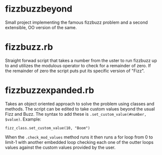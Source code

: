 fizzbuzzbeyond
==============

Small project implementing the famous fizzbuzz problem and a second extensible, OO version of the same.


fizzbuzz.rb
===

Straight forwad script that takes a number from the uster to run fizzbuzz up to and utilizes the modulous operator to check for a remainder of zero. If the remainder of zero the script puts put its specific version of "Fizz".

fizzbuzzexpanded.rb
===

Takes an object oriented approach to solve the problem using classes and methods. The script can be edited to take custom values beyond the usual Fizz and Buzz. The syntax to add these is `.set_custom_value(#number, $value)`. Example:

    fizz_class.set_custom_value(10, "Boom")

When the `.check_mod_values` method runs it then runs a for loop from 0 to limit-1 with another embedded loop checking each one of the outter loops values against the custom values provided by the user.
